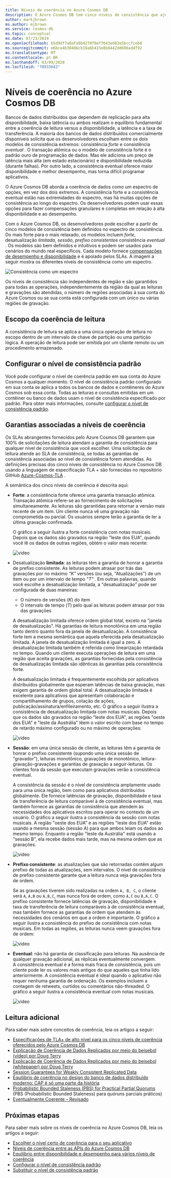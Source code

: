 ```yaml
---
title: Níveis de coerência no Azure Cosmos DB
description: O Azure Cosmos DB tem cinco níveis de consistência que ajudam a equilibrar prós e contras de consistência eventual, disponibilidade e latência.
author: markjbrown
ms.author: mjbrown
ms.service: cosmos-db
ms.topic: conceptual
ms.date: 07/23/2019
ms.openlocfilehash: b5d9df7a0afa9b4270f0eff643e083e5bccfceb8
ms.sourcegitcommit: e6bce4b30486cb19a6b415e8b8442dd688ad4f92
ms.translationtype: MT
ms.contentlocale: pt-BR
ms.lasthandoff: 03/09/2020
ms.locfileid: "78933643"
---
```

# <a name="consistency-levels-in-azure-cosmos-db"></a>Níveis de coerência no Azure Cosmos DB

Bancos de dados distribuídos que dependem de replicação para alta disponibilidade, baixa latência ou ambos realizam o equilíbrio fundamental entre a coerência de leitura versus a disponibilidade, a latência e a taxa de transferência. A maioria dos bancos de dados distribuídos comercialmente disponíveis solicita que os desenvolvedores escolham entre os dois modelos de consistência extremos: consistência *forte* e consistência *eventual* . O transação atômica ou o modelo de consistência forte é o padrão ouro de programação de dados. Mas ele adiciona um preço de latência mais alta (em estado estacionário) e disponibilidade reduzida (durante falhas). Por outro lado, a consistência eventual oferece maior disponibilidade e melhor desempenho, mas torna difícil programar aplicativos. 

O Azure Cosmos DB aborda a coerência de dados como um espectro de opções, em vez dos dois extremos. A consistência forte e a consistência eventual estão nas extremidades do espectro, mas há muitas opções de consistência ao longo do espectro. Os desenvolvedores podem usar essas opções para fazer compensações granulares e completas em relação à alta disponibilidade e ao desempenho. 

Com o Azure Cosmos DB, os desenvolvedores pode escolher a partir de cinco modelos de consistência bem definidos no espectro de consistência. Do mais forte para o mais relaxado, os modelos incluem *forte*, desatualização *limitada*, *sessão*, *prefixo consistente*e consistência *eventual* . Os modelos são bem definidos e intuitivos e podem ser usados para cenários do mundo real específicos. Cada modelo fornece [compensações de desempenho e disponibilidade](consistency-levels-tradeoffs.md) e é apoiado pelos SLAs. A imagem a seguir mostra os diferentes níveis de consistência como um espectro.

![Consistência como um espectro](./media/consistency-levels/five-consistency-levels.png)

Os níveis de consistência são independentes de região e são garantidos para todas as operações, independentemente da região da qual as leituras e gravações são atendidas, o número de regiões associadas à sua conta do Azure Cosmos ou se sua conta está configurada com um único ou várias regiões de gravação.

## <a name="scope-of-the-read-consistency"></a>Escopo da coerência de leitura

A consistência de leitura se aplica a uma única operação de leitura no escopo dentro de um intervalo de chave de partição ou uma partição lógica. A operação de leitura pode ser emitida por um cliente remoto ou um procedimento armazenado.

## <a name="configure-the-default-consistency-level"></a>Configurar o nível de consistência padrão

Você pode configurar o nível de coerência padrão em sua conta do Azure Cosmos a qualquer momento. O nível de consistência padrão configurado em sua conta se aplica a todos os bancos de dados e contêineres do Azure Cosmos sob essa conta. Todas as leituras e consultas emitidas em um contêiner ou banco de dados usam o nível de consistência especificado por padrão. Para obter mais informações, consulte [configurar o nível de consistência padrão](how-to-manage-consistency.md#configure-the-default-consistency-level).

## <a name="guarantees-associated-with-consistency-levels"></a>Garantias associadas a níveis de coerência

Os SLAs abrangentes fornecidos pelo Azure Cosmos DB garantem que 100% de solicitações de leitura atendam a garantia de consistência para qualquer nível de consistência que você escolher. Uma solicitação de leitura atende ao SLA de consistência, se todas as garantias de consistência associadas ao nível de consistência forem atendidas. As definições precisas dos cinco níveis de consistência no Azure Cosmos DB usando a linguagem de especificação TLA + são fornecidas no repositório GitHub [Azure-Cosmos-TLA](https://github.com/Azure/azure-cosmos-tla) .

A semântica dos cinco níveis de coerência é descrita aqui:

- **Forte**: a consistência forte oferece uma garantia transação atômica. Transação atômica refere-se ao fornecimento de solicitações simultaneamente. As leituras são garantidas para retornar a versão mais recente de um item. Um cliente nunca vê uma gravação não comprometida ou parcial. Os usuários sempre terão a garantia de ler a última gravação confirmada.

  O gráfico a seguir ilustra a forte consistência com notas musicais. Depois que os dados são gravados na região "leste dos EUA", quando você lê os dados de outras regiões, obtém o valor mais recente:

  ![video](media/consistency-levels/strong-consistency.gif)

- Desatualização **limitada**: as leituras têm a garantia de honrar a garantia de prefixo consistente. As leituras podem atrasar por trás das gravações por no máximo *"K"* versões (ou seja, "Atualizações") de um item ou por um intervalo de tempo *"T"* . Em outras palavras, quando você escolhe a desatualização limitada, a "desatualização" pode ser configurada de duas maneiras: 

  * O número de versões (*K*) do item
  * O intervalo de tempo (*T*) pelo qual as leituras podem atrasar por trás das gravações 

  A desatualização limitada oferece ordem global total, exceto na "janela de desatualização". Há garantias de leitura monotônica em uma região tanto dentro quanto fora da janela de desatualização. A consistência forte tem a mesma semântica que aquela oferecida pela desatualização limitada. A janela de desatualização limitada é igual a zero. A desatualização limitada também é referida como linearização retardada no tempo. Quando um cliente executa operações de leitura em uma região que aceita gravações, as garantias fornecidas pela consistência de desatualização limitada são idênticas às garantias pela consistência forte.

  A desatualização limitada é frequentemente escolhida por aplicativos distribuídos globalmente que esperam latências de baixa gravação, mas exigem garantia de ordem global total. A desatualização limitada é excelente para aplicativos que apresentam colaboração e compartilhamento de grupos, cotação de ações, publicação/assinatura/enfileiramento, etc. O gráfico a seguir ilustra a consistência de desatualização limitada com notas musicais. Depois que os dados são gravados na região "leste dos EUA", as regiões "oeste dos EUA" e "leste da Austrália" lêem o valor escrito com base no tempo de retardo máximo configurado ou no máximo de operações:

  ![video](media/consistency-levels/bounded-staleness-consistency.gif)

- **Sessão**: em uma única sessão de cliente, as leituras têm a garantia de honrar o prefixo consistente (supondo uma única sessão de "gravador"), leituras monotônico, gravações de monotônico, leitura-gravação-gravações e garantias de gravação a seguir-leituras. Os clientes fora da sessão que executam gravações verão a consistência eventual.

  A consistência da sessão é o nível de consistência amplamente usado para uma única região, bem como para aplicativos distribuídos globalmente. Ele fornece latências de gravação, disponibilidade e taxa de transferência de leitura comparável à de consistência eventual, mas também fornece as garantias de consistência que atendem às necessidades dos aplicativos escritos para operar no contexto de um usuário. O gráfico a seguir ilustra a consistência da sessão com notas musicais. A região "oeste dos EUA" e as regiões "leste dos EUA" estão usando a mesma sessão (sessão A) para que ambos leiam os dados ao mesmo tempo. Enquanto a região "leste da Austrália" está usando a "sessão B", ela recebe dados mais tarde, mas na mesma ordem que as gravações.

  ![video](media/consistency-levels/session-consistency.gif)

- **Prefixo consistente**: as atualizações que são retornadas contêm algum prefixo de todas as atualizações, sem intervalos. O nível de consistência de prefixo consistente garante que a leitura nunca veja gravações fora de ordem.

  Se as gravações tiverem sido realizadas na ordem `A, B, C`, o cliente verá `A`, `A,B` ou `A,B,C`, mas nunca fora de ordem, como `A,C` ou `B,A,C`. O prefixo consistente fornece latências de gravação, disponibilidade e taxa de transferência de leitura comparáveis à de consistência eventual, mas também fornece as garantias de ordem que atendem às necessidades dos cenários em que a ordem é importante. O gráfico a seguir ilustra a consistência do prefixo de consistência com notas musicais. Em todas as regiões, as leituras nunca veem gravações fora de ordem:

  ![video](media/consistency-levels/consistent-prefix.gif)

- **Eventual**: não há garantia de classificação para leituras. Na ausência de qualquer gravação adicional, as réplicas eventualmente convergem.  
A consistência eventual é a forma mais fraca de consistência, pois um cliente pode ler os valores mais antigos do que aqueles que tinha lido anteriormente. A consistência eventual é ideal quando o aplicativo não requer nenhuma garantia de ordenação. Os exemplos incluem a contagem de retweets, curtidos ou comentários não-threaded. O gráfico a seguir ilustra a consistência eventual com notas musicais.

  ![video](media/consistency-levels/eventual-consistency.gif)

## <a name="additional-reading"></a>Leitura adicional

Para saber mais sobre conceitos de coerência, leia os artigos a seguir:

- [Especificações de TLA+ de alto nível para os cinco níveis de coerência oferecidos pelo Azure Cosmos DB](https://github.com/Azure/azure-cosmos-tla)
- [Explicação de Coerência de Dados Replicados por meio do beisebol (vídeo) por Doug Terry](https://www.youtube.com/watch?v=gluIh8zd26I)
- [Explicação de Coerência de Dados Replicados por meio do beisebol (whitepaper) por Doug Terry](https://www.microsoft.com/en-us/research/publication/replicated-data-consistency-explained-through-baseball/?from=http%3A%2F%2Fresearch.microsoft.com%2Fpubs%2F157411%2Fconsistencyandbaseballreport.pdf)
- [Session Guarantees for Weakly Consistent Replicated Data](https://dl.acm.org/citation.cfm?id=383631)
- [Equilíbrio de coerência no design do banco de dados distribuído moderno: CAP é só uma parte da história](https://www.computer.org/csdl/magazine/co/2012/02/mco2012020037/13rRUxjyX7k)
- [Probabilistic Bounded Staleness (PBS) for Practical Partial Quorums](https://vldb.org/pvldb/vol5/p776_peterbailis_vldb2012.pdf) (PBS (Probabilistic Bounded Staleness) para quóruns parciais práticos)
- [Eventualmente Coerente – Revisado](https://www.allthingsdistributed.com/2008/12/eventually_consistent.html)

## <a name="next-steps"></a>Próximas etapas

Para saber mais sobre os níveis de coerência no Azure Cosmos DB, leia os artigos a seguir:

* [Escolher o nível certo de coerência para o seu aplicativo](consistency-levels-choosing.md)
* [Níveis de coerência entre as APIs do Azure Cosmos DB](consistency-levels-across-apis.md)
* [Equilíbrio entre disponibilidade e desempenho para vários níveis de coerência](consistency-levels-tradeoffs.md)
* [Configurar o nível de consistência padrão](how-to-manage-consistency.md#configure-the-default-consistency-level)
* [Substituir o nível de consistência padrão](how-to-manage-consistency.md#override-the-default-consistency-level)

